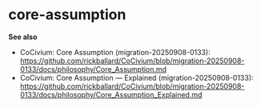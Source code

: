 <!-- status: stub; target: 150+ words -->
# core-assumption

**See also**
- CoCivium: Core Assumption (migration-20250908-0133): https://github.com/rickballard/CoCivium/blob/migration-20250908-0133/docs/philosophy/Core_Assumption.md
- CoCivium: Core Assumption — Explained (migration-20250908-0133): https://github.com/rickballard/CoCivium/blob/migration-20250908-0133/docs/philosophy/Core_Assumption_Explained.md

